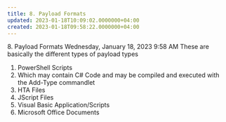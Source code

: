 ```yaml
---
title: 8. Payload Formats
updated: 2023-01-18T10:09:02.0000000+04:00
created: 2023-01-18T09:58:22.0000000+04:00
---
```


8\. Payload Formats
Wednesday, January 18, 2023
9:58 AM
These are basically the different types of payload types

1.  PowerShell Scripts
2.  Which may contain C# Code and may be compiled and executed with the Add-Type commandlet
3.  HTA Files
4.  JScript Files
5.  Visual Basic Application/Scripts
6.  Microsoft Office Documents
